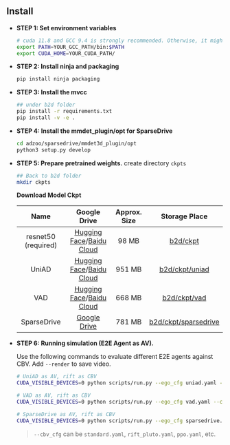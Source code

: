 
## Install
- **STEP 1: Set environment variables**
    ```bash
    # cuda 11.8 and GCC 9.4 is strongly recommended. Otherwise, it might encounter errors. (cuda 11.7 and GCC 9.5 is also fine)
    export PATH=YOUR_GCC_PATH/bin:$PATH
    export CUDA_HOME=YOUR_CUDA_PATH/
    ```
- **STEP 2: Install ninja and packaging**
    ```bash
    pip install ninja packaging
    ```
- **STEP 3: Install the mvcc**
    ```bash
    ## under b2d folder
    pip install -r requirements.txt
    pip install -v -e .
    ```

- **STEP 4: Install the mmdet_plugin/opt for SparseDrive**
    ```bash
    cd adzoo/sparsedrive/mmdet3d_plugin/opt
    python3 setup.py develop
    ```

- **STEP 5: Prepare pretrained weights.**
    create directory `ckpts`

    ```bash
    ## Back to b2d folder
    mkdir ckpts 
    ```
    **Download Model Ckpt**

    |       Name        |                         Google Drive                         | Approx. Size |         Storage Place         |
    | :---------------: | :----------------------------------------------------------: | :----------: | :---------------------------: |
    |    resnet50 (required)    | [Hugging Face](https://huggingface.co/rethinklab/Bench2DriveZoo/blob/main/r101_dcn_fcos3d_pretrain.pth)/[Baidu Cloud](https://pan.baidu.com/s/1o7owaQ5G66xqq2S0TldwXQ?pwd=1234) |    98 MB    |   [b2d/ckpt](./ckpt)   |
    | UniAD | [Hugging Face](https://huggingface.co/rethinklab/Bench2DriveZoo/blob/main/uniad_base_b2d.pth)/[Baidu Cloud](https://pan.baidu.com/s/11p9IUGqTax1f4W_qsdLCRw?pwd=1234) |    951 MB     | [b2d/ckpt/uniad](./ckpt/uniad) |
    | VAD | [Hugging Face](https://huggingface.co/rethinklab/Bench2DriveZoo/blob/main/vad_b2d_base.pth)/[Baidu Cloud](https://pan.baidu.com/s/1rK7Z_D-JsA7kBJmEUcMMyg?pwd=1234) |    668 MB     | [b2d/ckpt/vad](./ckpt/vad) |
    | SparseDrive | [Google Drive](https://drive.google.com/drive/folders/1AvvNE9585wdBSCvCciAWh-4OkVqIBSis?usp=sharing) |    781 MB     | [b2d/ckpt/sparsedrive](./ckpt/sparsedrive) |
  
- **STEP 6: Running simulation (E2E Agent as AV).**

    Use the following commands to evaluate different E2E agents against CBV. Add `--render` to save video.  

    ``````bash
    # UniAD as AV, rift as CBV
    CUDA_VISIBLE_DEVICES=0 python scripts/run.py --ego_cfg uniad.yaml --cbv_cfg rift_pluto.yaml --mode eval -rep 1 --render
    ``````

    ``````bash
    # VAD as AV, rift as CBV
    CUDA_VISIBLE_DEVICES=0 python scripts/run.py --ego_cfg vad.yaml --cbv_cfg rift_pluto.yaml --mode eval -rep 1 --render
    ``````

    ``````bash
    # SparseDrive as AV, rift as CBV
    CUDA_VISIBLE_DEVICES=0 python scripts/run.py --ego_cfg sparsedrive.yaml --cbv_cfg rift_pluto.yaml --mode eval -rep 1 --render
    ``````

    > `--cbv_cfg` can be `standard.yaml`, `rift_pluto.yaml`, `ppo.yaml`, etc.